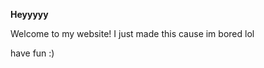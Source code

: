 <!DOCTYPE html>
<html lang=en>
  
  <b> <head> Heyyyyy </head> </b>
  
  <p1> Welcome to my website! I just made this cause im bored lol </p1>
  
  <p1> have fun :) </p1>
